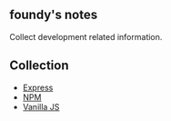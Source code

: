 ## foundy's notes

Collect development related information.

## Collection

* [Express](express.md)
* [NPM](npm.md)
* [Vanilla JS](vanilla.md)
